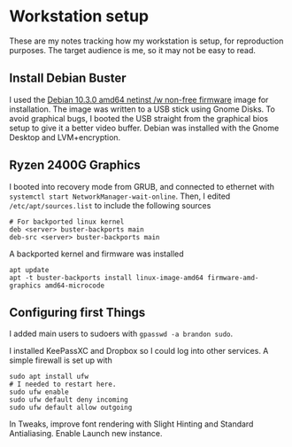 # Workstation setup

These are my notes tracking how my workstation is setup, for reproduction purposes. The target audience is me, so it may not be easy to read.

## Install Debian Buster

I used the [Debian 10.3.0 amd64 netinst /w non-free firmware](https://cdimage.debian.org/cdimage/unofficial/non-free/cd-including-firmware/10.3.0+nonfree/amd64/iso-cd/) image for installation. The image was written to a USB stick using Gnome Disks. To avoid graphical bugs, I booted the USB straight from the graphical bios setup to give it a better video buffer. Debian was installed with the Gnome Desktop and LVM+encryption.

## Ryzen 2400G Graphics

I booted into recovery mode from GRUB, and connected to ethernet with `systemctl start NetworkManager-wait-online`. Then, I edited `/etc/apt/sources.list` to include the following sources
```
# For backported linux kernel
deb <server> buster-backports main
deb-src <server> buster-backports main
```
A backported kernel and firmware was installed
```
apt update
apt -t buster-backports install linux-image-amd64 firmware-amd-graphics amd64-microcode

```

## Configuring first Things

I added main users to sudoers with `gpasswd -a brandon sudo`.

I installed KeePassXC and Dropbox so I could log into other services. A simple firewall is set up with
```
sudo apt install ufw
# I needed to restart here.
sudo ufw enable
sudo ufw default deny incoming
sudo ufw default allow outgoing
```

In Tweaks, improve font rendering with Slight Hinting and Standard Antialiasing. Enable Launch new instance.